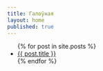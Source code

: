 ```yaml
---
title: Галоўная
layout: home
published: true
---
```



<ul>
  {% for post in site.posts %}
    <li>
      <a href="{{ post.url }}">
        {{ post.title }}
      </a>
    </li> 
{% endfor %}
</ul> 
